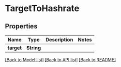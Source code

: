 # TargetToHashrate

## Properties

Name | Type | Description | Notes
------------ | ------------- | ------------- | -------------
**target** | **String** |  | 

[[Back to Model list]](../README.md#documentation-for-models) [[Back to API list]](../README.md#documentation-for-api-endpoints) [[Back to README]](../README.md)


